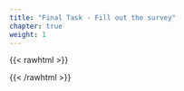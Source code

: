 ```yaml
---
title: "Final Task - Fill out the survey"
chapter: true
weight: 1
---
```


{{< rawhtml >}}
<script>(function(t,e,s,n){var o,a,c;t.SMCX=t.SMCX||[],e.getElementById(n)||(o=e.getElementsByTagName(s),a=o[o.length-1],c=e.createElement(s),c.type="text/javascript",c.async=!0,c.id=n,c.src="https://widget.surveymonkey.com/collect/website/js/tRaiETqnLgj758hTBazgd0OifjbIREjgy7zfWWFC_2BA2CxSFRylfF66vyA4nyJ4UJ.js",a.parentNode.insertBefore(c,a))})(window,document,"script","smcx-sdk");</script>
{{< /rawhtml >}}